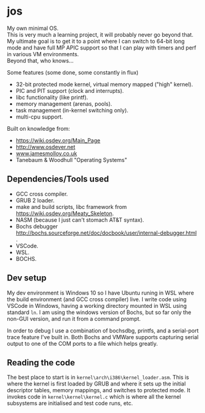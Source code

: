 # jos
My own minimal OS.<br/>
This is very much a learning project, it will probably never go beyond that. My ultimate goal is to get it to a point where I can switch to 64-bit long mode and have full MP APIC support so that I can play with timers and perf in various VM environments.<br/>
Beyond that, who knows...

Some features (some done, some constantly in flux)
* 32-bit protected mode kernel, virtual memory mapped ("high" kernel).
* PIC and PIT support (clock and interrupts).
* libc functionality (like printf).
* memory management (arenas, pools).
* task management (in-kernel switching only).
* multi-cpu support.

Built on knowledge from:
* https://wiki.osdev.org/Main_Page
* http://www.osdever.net
* www.jamesmolloy.co.uk
* Tanebaum & Woodhull "Operating Systems"

## Dependencies/Tools used

* GCC cross compiler.
* GRUB 2 loader.
* make and build scripts, libc framework from https://wiki.osdev.org/Meaty_Skeleton.
* NASM (because I just can't stomach AT&T syntax).
* Bochs debugger http://bochs.sourceforge.net/doc/docbook/user/internal-debugger.html .
* VSCode.
* WSL.
* BOCHS.

## Dev setup
My dev environment is Windows 10 so I have Ubuntu runing in WSL where the build environment (and GCC cross compiler) live.
I write code using VSCode in Windows, having a working directory mounted in WSL using standard ```ln```. 
I am using the windows version of Bochs, but so far only the non-GUI version, and run it from a command prompt.

In order to debug I use a combination of bochsdbg, printfs, and a serial-port trace feature I've built in. Both Bochs and VMWare supports capturing serial output to one of the COM ports to a file which helps greatly. <br/>

## Reading the code
The best place to start is in ```kernel\arch\i386\kernel_loader.asm```. This is where the kernel is first loaded by GRUB and where it sets up the initial descriptor tables, memory mappings, and switches to protected mode.
It invokes code in ```kernel\kernel\kernel.c``` which is where all the kernel subsystems are initialised and test code runs, etc.
